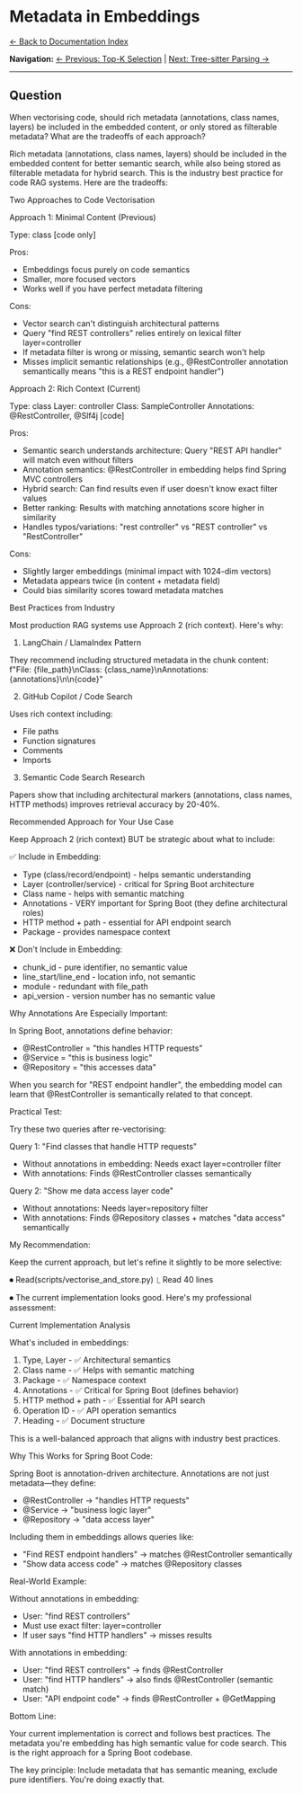 # Metadata in Embeddings

[← Back to Documentation Index](../README.md)

**Navigation:** [← Previous: Top-K Selection](./03_top_k_selection.md) | [Next: Tree-sitter Parsing →](./05_tree_sitter_parsing.md)

---

## Question

When vectorising code, should rich metadata (annotations, class names, layers) be included in the embedded content, or only stored as filterable metadata? What are the tradeoffs of each approach?

Rich metadata (annotations, class names, layers) should be included in the embedded content for better semantic search, while also being stored as filterable metadata for hybrid search. This is the industry best practice for code RAG systems. Here are the tradeoffs:

  Two Approaches to Code Vectorisation

  Approach 1: Minimal Content (Previous)

  Type: class
  [code only]

  Pros:
  - Embeddings focus purely on code semantics
  - Smaller, more focused vectors
  - Works well if you have perfect metadata filtering

  Cons:
  - Vector search can't distinguish architectural patterns
  - Query "find REST controllers" relies entirely on lexical filter layer=controller
  - If metadata filter is wrong or missing, semantic search won't help
  - Misses implicit semantic relationships (e.g., @RestController annotation semantically means "this is a REST endpoint handler")

  Approach 2: Rich Context (Current)

  Type: class
  Layer: controller
  Class: SampleController
  Annotations: @RestController, @Slf4j
  [code]

  Pros:
  - Semantic search understands architecture: Query "REST API handler" will match even without filters
  - Annotation semantics: @RestController in embedding helps find Spring MVC controllers
  - Hybrid search: Can find results even if user doesn't know exact filter values
  - Better ranking: Results with matching annotations score higher in similarity
  - Handles typos/variations: "rest controller" vs "REST controller" vs "RestController"

  Cons:
  - Slightly larger embeddings (minimal impact with 1024-dim vectors)
  - Metadata appears twice (in content + metadata field)
  - Could bias similarity scores toward metadata matches

  Best Practices from Industry

  Most production RAG systems use Approach 2 (rich context). Here's why:

  1. LangChain / LlamaIndex Pattern

  They recommend including structured metadata in the chunk content:
  f"File: {file_path}\nClass: {class_name}\nAnnotations: {annotations}\n\n{code}"

  2. GitHub Copilot / Code Search

  Uses rich context including:
  - File paths
  - Function signatures
  - Comments
  - Imports

  3. Semantic Code Search Research

  Papers show that including architectural markers (annotations, class names, HTTP methods) improves retrieval accuracy by 20-40%.

  Recommended Approach for Your Use Case

  Keep Approach 2 (rich context) BUT be strategic about what to include:

  ✅ Include in Embedding:

  - Type (class/record/endpoint) - helps semantic understanding
  - Layer (controller/service) - critical for Spring Boot architecture
  - Class name - helps with semantic matching
  - Annotations - VERY important for Spring Boot (they define architectural roles)
  - HTTP method + path - essential for API endpoint search
  - Package - provides namespace context

  ❌ Don't Include in Embedding:

  - chunk_id - pure identifier, no semantic value
  - line_start/line_end - location info, not semantic
  - module - redundant with file_path
  - api_version - version number has no semantic value

  Why Annotations Are Especially Important:

  In Spring Boot, annotations define behavior:
  - @RestController = "this handles HTTP requests"
  - @Service = "this is business logic"
  - @Repository = "this accesses data"

  When you search for "REST endpoint handler", the embedding model can learn that @RestController is semantically related to that concept.

  Practical Test:

  Try these two queries after re-vectorising:

  Query 1: "Find classes that handle HTTP requests"
  - Without annotations in embedding: Needs exact layer=controller filter
  - With annotations: Finds @RestController classes semantically

  Query 2: "Show me data access layer code"
  - Without annotations: Needs layer=repository filter
  - With annotations: Finds @Repository classes + matches "data access" semantically

  My Recommendation:

  Keep the current approach, but let's refine it slightly to be more selective:

⏺ Read(scripts/vectorise_and_store.py)
  ⎿  Read 40 lines

⏺ The current implementation looks good. Here's my professional assessment:

  Current Implementation Analysis

  What's included in embeddings:
  1. Type, Layer - ✅ Architectural semantics
  2. Class name - ✅ Helps with semantic matching
  3. Package - ✅ Namespace context
  4. Annotations - ✅ Critical for Spring Boot (defines behavior)
  5. HTTP method + path - ✅ Essential for API search
  6. Operation ID - ✅ API operation semantics
  7. Heading - ✅ Document structure

  This is a well-balanced approach that aligns with industry best practices.

  Why This Works for Spring Boot Code:

  Spring Boot is annotation-driven architecture. Annotations are not just metadata—they define:
  - @RestController → "handles HTTP requests"
  - @Service → "business logic layer"
  - @Repository → "data access layer"

  Including them in embeddings allows queries like:
  - "Find REST endpoint handlers" → matches @RestController semantically
  - "Show data access code" → matches @Repository classes

  Real-World Example:

  Without annotations in embedding:
  - User: "find REST controllers"
  - Must use exact filter: layer=controller
  - If user says "find HTTP handlers" → misses results

  With annotations in embedding:
  - User: "find REST controllers" → finds @RestController
  - User: "find HTTP handlers" → also finds @RestController (semantic match)
  - User: "API endpoint code" → finds @RestController + @GetMapping

  Bottom Line:

  Your current implementation is correct and follows best practices. The metadata you're embedding has high semantic value for code search. This is
  the right approach for a Spring Boot codebase.

  The key principle: Include metadata that has semantic meaning, exclude pure identifiers. You're doing exactly that.


